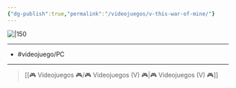```yaml
---
{"dg-publish":true,"permalink":"/videojuegos/v-this-war-of-mine/"}
---
```



![|150](https://images.igdb.com/igdb/image/upload/t_cover_big/co3ans.jpg)

---

- #videojuego/PC 

---

> [[🎮 Videojuegos 🎮/🎮 Videojuegos (V) 🎮\|🎮 Videojuegos (V) 🎮]]